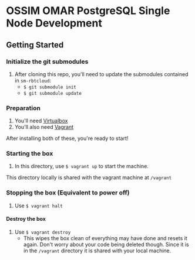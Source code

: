 # OSSIM OMAR PostgreSQL Single Node Development

## Getting Started

### Initialize the git submodules
1. After cloning this repo, you'll need to update the submodules contained
in `sm-rbtcloud`:
    - `$ git submodule init`
    - `$ git submodule update`

### Preparation
1. You'll need [Virtualbox](http://virtualbox.org)
2. You'll also need [Vagrant](http://vagrantup.com)

After installing both of these, you're ready to start!

### Starting the box

1. In this directory, use `$ vagrant up` to start the machine.

This directory locally is shared with the vagrant machine at `/vagrant`

### Stopping the box (Equivalent to power off)
1. Use `$ vagrant halt`

#### Destroy the box
1. Use `$ vagrant destroy`
    - This wipes the box clean of everything may have done and resets it again. Don't 
      worry about your code being deleted though. Since it is in the `/vagrant` directory
      it is shared with your local machine.

